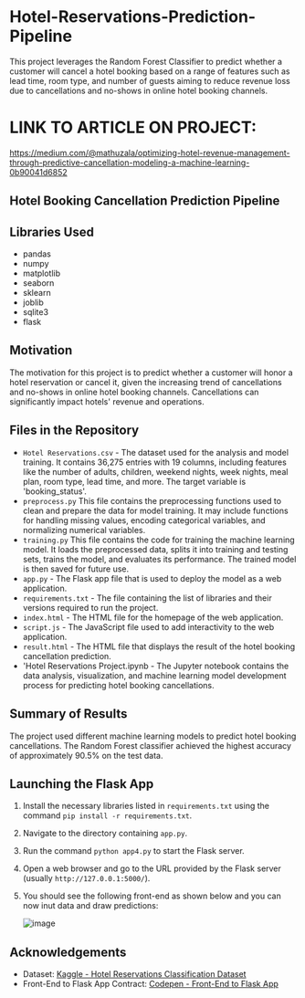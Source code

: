 # Hotel-Reservations-Prediction-Pipeline
This project leverages the Random Forest Classifier to predict whether a customer will cancel a hotel booking based on a range of features such as lead time, room type, and number of guests aiming to reduce revenue loss due to cancellations and no-shows in online hotel booking channels.

# LINK TO ARTICLE ON PROJECT:
https://medium.com/@mathuzala/optimizing-hotel-revenue-management-through-predictive-cancellation-modeling-a-machine-learning-0b90041d6852

## Hotel Booking Cancellation Prediction Pipeline

## Libraries Used
- pandas
- numpy
- matplotlib
- seaborn
- sklearn
- joblib
- sqlite3
- flask

## Motivation
The motivation for this project is to predict whether a customer will honor a hotel reservation or cancel it, given the increasing trend of cancellations and no-shows in online hotel booking channels. Cancellations can significantly impact hotels' revenue and operations.

## Files in the Repository
- `Hotel Reservations.csv` - The dataset used for the analysis and model training. It contains 36,275 entries with 19 columns, including features like the number of adults, children, weekend nights, week nights, meal plan, room type, lead time, and more. The target variable is 'booking_status'.
- `preprocess.py` This file contains the preprocessing functions used to clean and prepare the data for model training. It may include functions for handling missing values, encoding categorical variables, and normalizing numerical variables.
- `training.py` This file contains the code for training the machine learning model. It loads the preprocessed data, splits it into training and testing sets, trains the model, and evaluates its performance. The trained model is then saved for future use.
- `app.py` - The Flask app file that is used to deploy the model as a web application.
- `requirements.txt` - The file containing the list of libraries and their versions required to run the project.
- `index.html` - The HTML file for the homepage of the web application.
- `script.js` - The JavaScript file used to add interactivity to the web application.
- `result.html` - The HTML file that displays the result of the hotel booking cancellation prediction.
- 'Hotel Reservations Project.ipynb - The Jupyter notebook contains the data analysis, visualization, and machine learning model development process for predicting hotel booking cancellations.
  
## Summary of Results
The project used different machine learning models to predict hotel booking cancellations. The Random Forest classifier achieved the highest accuracy of approximately 90.5% on the test data.

## Launching the Flask App
1. Install the necessary libraries listed in `requirements.txt` using the command `pip install -r requirements.txt`.
2. Navigate to the directory containing `app.py`.
3. Run the command `python app4.py` to start the Flask server.
4. Open a web browser and go to the URL provided by the Flask server (usually `http://127.0.0.1:5000/`).
5. You should see the following front-end as shown below and you can now inut data and draw predictions:

   ![image](https://github.com/Mathuzala/Hotel-Reservations-Prediction-Pipeline/assets/44985594/76aa416a-fa45-41bc-a0ee-1934b0af8792)


## Acknowledgements
- Dataset: [Kaggle - Hotel Reservations Classification Dataset](https://www.kaggle.com/datasets/ahsan81/hotel-reservations-classification-dataset/)
- Front-End to Flask App Contract: [Codepen - Front-End to Flask App](https://codepen.io/jaycbrf/pen/NWYjYr)
